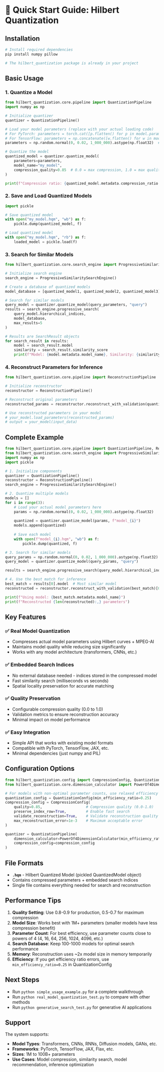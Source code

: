 # 🚀 Quick Start Guide: Hilbert Quantization

## Installation

```bash
# Install required dependencies
pip install numpy pillow

# The hilbert_quantization package is already in your project
```

## Basic Usage

### 1. Quantize a Model

```python
from hilbert_quantization.core.pipeline import QuantizationPipeline
import numpy as np

# Initialize quantizer
quantizer = QuantizationPipeline()

# Load your model parameters (replace with your actual loading code)
# For PyTorch: parameters = torch.cat([p.flatten() for p in model.parameters()]).numpy()
# For TensorFlow: parameters = np.concatenate([w.flatten() for w in model.get_weights()])
parameters = np.random.normal(0, 0.02, 1_000_000).astype(np.float32)  # Example

# Quantize the model
quantized_model = quantizer.quantize_model(
    parameters=parameters,
    model_name="my_model",
    compression_quality=0.85  # 0.0 = max compression, 1.0 = max quality
)

print(f"Compression ratio: {quantized_model.metadata.compression_ratio:.1f}x")
```

### 2. Save and Load Quantized Models

```python
import pickle

# Save quantized model
with open("my_model.hqm", "wb") as f:
    pickle.dump(quantized_model, f)

# Load quantized model
with open("my_model.hqm", "rb") as f:
    loaded_model = pickle.load(f)
```

### 3. Search for Similar Models

```python
from hilbert_quantization.core.search_engine import ProgressiveSimilaritySearchEngine

# Initialize search engine
search_engine = ProgressiveSimilaritySearchEngine()

# Create a database of quantized models
model_database = [quantized_model1, quantized_model2, quantized_model3]

# Search for similar models
query_model = quantizer.quantize_model(query_parameters, "query")
results = search_engine.progressive_search(
    query_model.hierarchical_indices, 
    model_database, 
    max_results=5
)

# Results are SearchResult objects
for search_result in results:
    model = search_result.model
    similarity = search_result.similarity_score
    print(f"Model: {model.metadata.model_name}, Similarity: {similarity:.3f}")
```

### 4. Reconstruct Parameters for Inference

```python
from hilbert_quantization.core.pipeline import ReconstructionPipeline

# Initialize reconstructor
reconstructor = ReconstructionPipeline()

# Reconstruct original parameters
reconstructed_params = reconstructor.reconstruct_with_validation(quantized_model)[0]

# Use reconstructed parameters in your model
# your_model.load_parameters(reconstructed_params)
# output = your_model(input_data)
```

## Complete Example

```python
from hilbert_quantization.core.pipeline import QuantizationPipeline, ReconstructionPipeline
from hilbert_quantization.core.search_engine import ProgressiveSimilaritySearchEngine
import numpy as np
import pickle

# 1. Initialize components
quantizer = QuantizationPipeline()
reconstructor = ReconstructionPipeline()
search_engine = ProgressiveSimilaritySearchEngine()

# 2. Quantize multiple models
models = []
for i in range(3):
    # Load your actual model parameters here
    params = np.random.normal(0, 0.02, 1_000_000).astype(np.float32)
    
    quantized = quantizer.quantize_model(params, f"model_{i}")
    models.append(quantized)
    
    # Save each model
    with open(f"model_{i}.hqm", "wb") as f:
        pickle.dump(quantized, f)

# 3. Search for similar models
query_params = np.random.normal(0, 0.02, 1_000_000).astype(np.float32)
query_model = quantizer.quantize_model(query_params, "query")

results = search_engine.progressive_search(query_model.hierarchical_indices, models, max_results=2)

# 4. Use the best match for inference
best_match = results[0].model  # Most similar model
reconstructed = reconstructor.reconstruct_with_validation(best_match)[0]

print(f"Using model: {best_match.metadata.model_name}")
print(f"Reconstructed {len(reconstructed):,} parameters")
```

## Key Features

### ✅ **Real Model Quantization**
- Compresses actual model parameters using Hilbert curves + MPEG-AI
- Maintains model quality while reducing size significantly
- Works with any model architecture (transformers, CNNs, etc.)

### ✅ **Embedded Search Indices**
- No external database needed - indices stored in the compressed model
- Fast similarity search (milliseconds vs seconds)
- Spatial locality preservation for accurate matching

### ✅ **Quality Preservation**
- Configurable compression quality (0.0 to 1.0)
- Validation metrics to ensure reconstruction accuracy
- Minimal impact on model performance

### ✅ **Easy Integration**
- Simple API that works with existing model formats
- Compatible with PyTorch, TensorFlow, JAX, etc.
- Minimal dependencies (just numpy and PIL)

## Configuration Options

```python
from hilbert_quantization.config import CompressionConfig, QuantizationConfig
from hilbert_quantization.core.dimension_calculator import PowerOf4DimensionCalculator

# For models with non-optimal parameter counts, use relaxed efficiency
quantization_config = QuantizationConfig(min_efficiency_ratio=0.25)
compression_config = CompressionConfig(
    quality=0.85,                    # Compression quality (0.0-1.0)
    preserve_index_row=True,         # Enable fast search
    validate_reconstruction=True,    # Validate reconstruction quality
    max_reconstruction_error=1e-3    # Maximum acceptable error
)

quantizer = QuantizationPipeline(
    dimension_calculator=PowerOf4DimensionCalculator(min_efficiency_ratio=0.25),
    compression_config=compression_config
)
```

## File Formats

- **`.hqm`** - Hilbert Quantized Model (pickled QuantizedModel object)
- Contains compressed parameters + embedded search indices
- Single file contains everything needed for search and reconstruction

## Performance Tips

1. **Quality Setting**: Use 0.8-0.9 for production, 0.5-0.7 for maximum compression
2. **Model Size**: Works best with 1M+ parameters (smaller models have less compression benefit)
3. **Parameter Count**: For best efficiency, use parameter counts close to powers of 4 (4, 16, 64, 256, 1024, 4096, etc.)
4. **Search Database**: Keep 100-1000 models for optimal search performance
5. **Memory**: Reconstruction uses ~2x model size in memory temporarily
6. **Efficiency**: If you get efficiency ratio errors, use `min_efficiency_ratio=0.25` in QuantizationConfig

## Next Steps

- Run `python simple_usage_example.py` for a complete walkthrough
- Run `python real_model_quantization_test.py` to compare with other methods
- Run `python generative_search_test.py` for generative AI applications

## Support

The system supports:
- **Model Types**: Transformers, CNNs, RNNs, Diffusion models, GANs, etc.
- **Frameworks**: PyTorch, TensorFlow, JAX, Flax, etc.
- **Sizes**: 1M to 100B+ parameters
- **Use Cases**: Model compression, similarity search, model recommendation, inference optimization